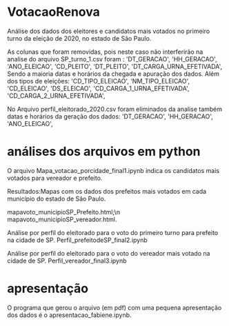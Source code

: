 # VotacaoRenova

Análise dos dados dos eleitores e candidatos mais votados no primeiro turno da eleição de 2020, no estado de São Paulo.



As colunas que foram removidas, pois neste caso não interferirão na analise do arquivo SP_turno_1.csv foram :
'DT_GERACAO',
'HH_GERACAO',
'ANO_ELEICAO',
'CD_PLEITO',
'DT_PLEITO',
'DT_CARGA_URNA_EFETIVADA',
Sendo a maioria datas e horários da chegada e apuração dos dados. Além dos tipos de eleições:
'CD_TIPO_ELEICAO',
'NM_TIPO_ELEICAO',
'CD_ELEICAO',
'DS_ELEICAO',
'CD_CARGA_1_URNA_EFETIVADA',
'CD_CARGA_2_URNA_EFETIVADA',



No Arquivo perfil_eleitorado_2020.csv foram eliminados da analise também datas e horários da geração dos dados:
'DT_GERACAO',
'HH_GERACAO',
'ANO_ELEICAO',

# análises dos arquivos em python

O arquivo Mapa_votacao_porcidade_final1.ipynb indica os candidatos mais votados para vereador e prefeito. 

Resultados:Mapas com os dados dos prefeitos mais votados em cada município do estado de São Paulo.

mapavoto_municipioSP_Prefeito.html;\n
mapavoto_municipioSP_vereador.html.

Análise por perfil do eleitorado para o voto do primeiro turno para prefeito na cidade de SP.
Perfil_prefeitodeSP_final2.ipynb       


Análise por perfil do eleitorado para o voto do vereador mais votado na cidade de SP.
Perfil_vereador_final3.ipynb


# apresentação

O programa que gerou o arquivo (em pdf) com uma pequena apresentação dos dados é o apresentacao_fabiene.ipynb.

